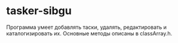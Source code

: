 # tasker-sibgu
Программа умеет добавлять таски, удалять, редактировать и каталогизировать их. Основные методы описаны в classArray.h.
